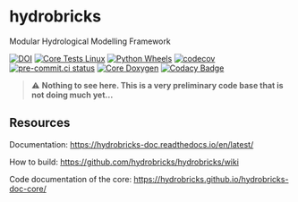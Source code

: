 # hydrobricks
Modular Hydrological Modelling Framework

[![DOI](https://zenodo.org/badge/301952016.svg)](https://zenodo.org/badge/latestdoi/301952016)
[![Core Tests Linux](https://github.com/hydrobricks/hydrobricks/actions/workflows/core-tests-linux.yml/badge.svg)](https://github.com/hydrobricks/hydrobricks/actions/workflows/core-tests-linux.yml)
[![Python Wheels](https://github.com/hydrobricks/hydrobricks/actions/workflows/python-wheels.yml/badge.svg)](https://github.com/hydrobricks/hydrobricks/actions/workflows/python-wheels.yml)
[![codecov](https://codecov.io/gh/hydrobricks/hydrobricks/branch/main/graph/badge.svg?token=G1PBSK8EG2)](https://codecov.io/gh/hydrobricks/hydrobricks)
[![pre-commit.ci status](https://results.pre-commit.ci/badge/github/hydrobricks/hydrobricks/main.svg)](https://results.pre-commit.ci/latest/github/hydrobricks/hydrobricks/main)
[![Core Doxygen](https://github.com/hydrobricks/hydrobricks/actions/workflows/core-doxygen.yml/badge.svg)](https://github.com/hydrobricks/hydrobricks/actions/workflows/core-doxygen.yml)
[![Codacy Badge](https://app.codacy.com/project/badge/Grade/639e5bb76690488f9aac5feb89722bfa)](https://www.codacy.com/gh/hydrobricks/hydrobricks/dashboard?utm_source=github.com&amp;utm_medium=referral&amp;utm_content=hydrobricks/hydrobricks&amp;utm_campaign=Badge_Grade)

> :warning: **Nothing to see here. This is a very preliminary code base that is not doing much yet...**

## Resources

Documentation: https://hydrobricks-doc.readthedocs.io/en/latest/

How to build: https://github.com/hydrobricks/hydrobricks/wiki

Code documentation of the core: https://hydrobricks.github.io/hydrobricks-doc-core/
